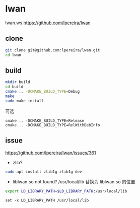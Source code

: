 # lwan

lwan.ws
https://github.com/lpereira/lwan

## clone

```bash
git clone git@github.com:lpereira/lwan.git
cd lwan
```

## build

```bash
mkdir build
cd build
cmake .. -DCMAKE_BUILD_TYPE=Debug
make
sudo make install
```
可选

    cmake .. -DCMAKE_BUILD_TYPE=Release
    cmake .. -DCMAKE_BUILD_TYPE=RelWithDebInfo

## issue

https://github.com/lpereira/lwan/issues/361

- zlib?

```bash
sudo apt install zlib1g zlib1g-dev
```

- liblwan.so not found? /usr/local/lib 替换为 liblwan.so 的位置

```bash
export LD_LIBRARY_PATH=$LD_LIBRARY_PATH:/usr/local/lib
```

```fish
set -x LD_LIBRARY_PATH /usr/local/lib
```
